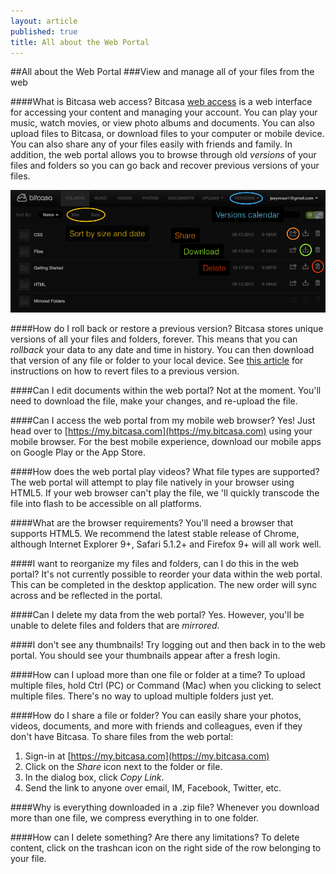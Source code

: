 ```yaml
---
layout: article
published: true
title: All about the Web Portal
---
```


##All about the Web Portal
###View and manage all of your files from the web

####What is Bitcasa web access?
Bitcasa [web access](https://my.bitcasa.com) is a web interface for accessing your content and managing your account. You can play your music, watch movies, or view photo albums and documents. You can also upload files to Bitcasa, or download files to your computer or mobile device. You can also share any of your files easily with friends and family. In addition, the web portal allows you to browse through old *versions* of your files and folders so you can go back and recover previous versions of your files. 

![Installation](/img/webportal.png "Accounts")

####How do I roll back or restore a previous version?
Bitcasa stores unique versions of all your files and folders, forever. This means that you can *rollback* your data to any date and time in history. You can then download that version of any file or folder to your local device. See [this article](#) for instructions on how to revert files to a previous version.

####Can I edit documents within the web portal?
Not at the moment. You'll need to download the file, make your changes, and re-upload the file. 

####Can I access the web portal from my mobile web browser?
Yes! Just head over to [https://my.bitcasa.com](https://my.bitcasa.com) using your mobile browser. For the best mobile experience, download our mobile apps on Google Play or the App Store.

####How does the web portal play videos? What file types are supported?
The web portal will attempt to play file natively in your browser using HTML5. If your web browser can't play the file, we 'll quickly transcode the file into flash to be accessible on all platforms.

####What are the browser requirements?
You'll need a browser that supports HTML5. We recommend the latest stable release of Chrome, although Internet Explorer 9+, Safari 5.1.2+ and Firefox 9+ will all work well.

####I want to reorganize my files and folders, can I do this in the web portal?
It's not currently possible to reorder your data within the web portal. This can be completed in the desktop application. The new order will sync across and be reflected in the portal. 

####Can I delete my data from the web portal?
Yes. However, you'll be unable to delete files and folders that are *mirrored*. 

####I don't see any thumbnails!
Try logging out and then back in to the web portal. You should see your thumbnails appear after a fresh login. 

####How can I upload more than one file or folder at a time?
To upload multiple files, hold Ctrl (PC) or Command (Mac) when you clicking to select multiple files. There's no way to upload multiple folders just yet. 

####How do I share a file or folder?
You can easily share your photos, videos, documents, and more with friends and colleagues, even if they don't have Bitcasa. To share files from the web portal: 

1. Sign-in at [https://my.bitcasa.com](https://my.bitcasa.com)
2. Click on the *Share* icon next to the folder or file.
3. In the dialog box, click *Copy Link*.
4. Send the link to anyone over email, IM, Facebook, Twitter, etc.

####Why is everything downloaded in a .zip file? 
Whenever you download more than one file, we compress everything in to one folder. 

####How can I delete something? Are there any limitations?
To delete content, click on the trashcan icon on the right side of the row belonging to your file. 
